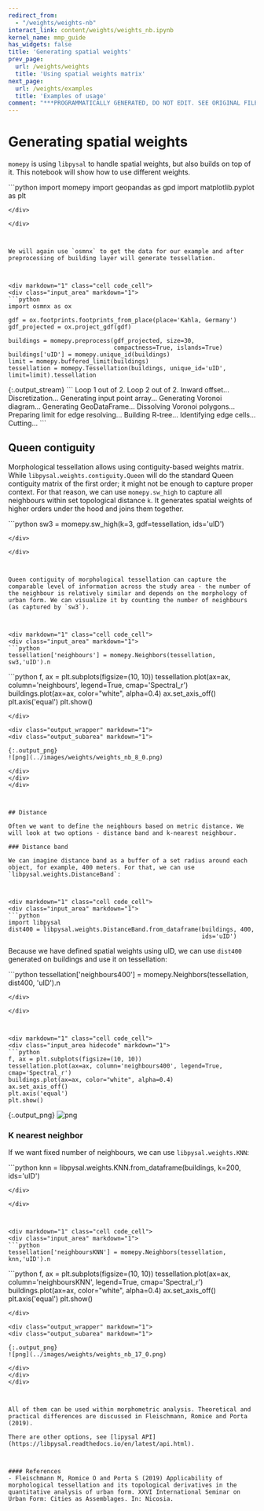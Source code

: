 ```yaml
---
redirect_from:
  - "/weights/weights-nb"
interact_link: content/weights/weights_nb.ipynb
kernel_name: mmp_guide
has_widgets: false
title: 'Generating spatial weights'
prev_page:
  url: /weights/weights
  title: 'Using spatial weights matrix'
next_page:
  url: /weights/examples
  title: 'Examples of usage'
comment: "***PROGRAMMATICALLY GENERATED, DO NOT EDIT. SEE ORIGINAL FILES IN /content***"
---
```

# Generating spatial weights

`momepy` is using `libpysal` to handle spatial weights, but also builds on top of it. This notebook will show how to use different weights.



<div markdown="1" class="cell code_cell">
<div class="input_area" markdown="1">
```python
import momepy
import geopandas as gpd
import matplotlib.pyplot as plt

```
</div>

</div>



We will again use `osmnx` to get the data for our example and after preprocessing of building layer will generate tessellation. 



<div markdown="1" class="cell code_cell">
<div class="input_area" markdown="1">
```python
import osmnx as ox

gdf = ox.footprints.footprints_from_place(place='Kahla, Germany')
gdf_projected = ox.project_gdf(gdf)

buildings = momepy.preprocess(gdf_projected, size=30,
                              compactness=True, islands=True)
buildings['uID'] = momepy.unique_id(buildings)
limit = momepy.buffered_limit(buildings)
tessellation = momepy.Tessellation(buildings, unique_id='uID', limit=limit).tessellation

```
</div>

<div class="output_wrapper" markdown="1">
<div class="output_subarea" markdown="1">
{:.output_stream}
```
Loop 1 out of 2.
Loop 2 out of 2.
Inward offset...
Discretization...
Generating input point array...
Generating Voronoi diagram...
Generating GeoDataFrame...
Dissolving Voronoi polygons...
Preparing limit for edge resolving...
Building R-tree...
Identifying edge cells...
Cutting...
```
</div>
</div>
</div>



## Queen contiguity

Morphological tessellation allows using contiguity-based weights matrix. While `libpysal.weights.contiguity.Queen` will do the standard Queen contiguity matrix of the first order; it might not be enough to capture proper context. For that reason, we can use `momepy.sw_high` to capture all neighbours within set topological distance `k`. It generates spatial weights of higher orders under the hood and joins them together.



<div markdown="1" class="cell code_cell">
<div class="input_area" markdown="1">
```python
sw3 = momepy.sw_high(k=3, gdf=tessellation, ids='uID')

```
</div>

</div>



Queen contiguity of morphological tessellation can capture the comparable level of information across the study area - the number of the neighbour is relatively similar and depends on the morphology of urban form. We can visualize it by counting the number of neighbours (as captured by `sw3`).



<div markdown="1" class="cell code_cell">
<div class="input_area" markdown="1">
```python
tessellation['neighbours'] = momepy.Neighbors(tessellation, sw3,'uID').n

```
</div>

</div>



<div markdown="1" class="cell code_cell">
<div class="input_area hidecode" markdown="1">
```python
f, ax = plt.subplots(figsize=(10, 10))
tessellation.plot(ax=ax, column='neighbours', legend=True, cmap='Spectral_r')
buildings.plot(ax=ax, color="white", alpha=0.4)
ax.set_axis_off()
plt.axis('equal')
plt.show()

```
</div>

<div class="output_wrapper" markdown="1">
<div class="output_subarea" markdown="1">

{:.output_png}
![png](../images/weights/weights_nb_8_0.png)

</div>
</div>
</div>



## Distance

Often we want to define the neighbours based on metric distance. We will look at two options - distance band and k-nearest neighbour.

### Distance band

We can imagine distance band as a buffer of a set radius around each object, for example, 400 meters. For that, we can use `libpysal.weights.DistanceBand`:



<div markdown="1" class="cell code_cell">
<div class="input_area" markdown="1">
```python
import libpysal
dist400 = libpysal.weights.DistanceBand.from_dataframe(buildings, 400,
                                                       ids='uID')

```
</div>

</div>



Because we have defined spatial weights using uID, we can use `dist400` generated on buildings and use it on tessellation:



<div markdown="1" class="cell code_cell">
<div class="input_area" markdown="1">
```python
tessellation['neighbours400'] = momepy.Neighbors(tessellation, dist400, 'uID').n

```
</div>

</div>



<div markdown="1" class="cell code_cell">
<div class="input_area hidecode" markdown="1">
```python
f, ax = plt.subplots(figsize=(10, 10))
tessellation.plot(ax=ax, column='neighbours400', legend=True, cmap='Spectral_r')
buildings.plot(ax=ax, color="white", alpha=0.4)
ax.set_axis_off()
plt.axis('equal')
plt.show()

```
</div>

<div class="output_wrapper" markdown="1">
<div class="output_subarea" markdown="1">

{:.output_png}
![png](../images/weights/weights_nb_13_0.png)

</div>
</div>
</div>



### K nearest neighbor

If we want fixed number of neighbours, we can use `libpysal.weights.KNN`:



<div markdown="1" class="cell code_cell">
<div class="input_area" markdown="1">
```python
knn = libpysal.weights.KNN.from_dataframe(buildings, k=200, ids='uID')

```
</div>

</div>



<div markdown="1" class="cell code_cell">
<div class="input_area" markdown="1">
```python
tessellation['neighboursKNN'] = momepy.Neighbors(tessellation, knn,'uID').n

```
</div>

</div>



<div markdown="1" class="cell code_cell">
<div class="input_area hidecode" markdown="1">
```python
f, ax = plt.subplots(figsize=(10, 10))
tessellation.plot(ax=ax, column='neighboursKNN', legend=True, cmap='Spectral_r')
buildings.plot(ax=ax, color="white", alpha=0.4)
ax.set_axis_off()
plt.axis('equal')
plt.show()

```
</div>

<div class="output_wrapper" markdown="1">
<div class="output_subarea" markdown="1">

{:.output_png}
![png](../images/weights/weights_nb_17_0.png)

</div>
</div>
</div>



All of them can be used within morphometric analysis. Theoretical and practical differences are discussed in Fleischmann, Romice and Porta (2019).

There are other options, see [lipysal API](https://libpysal.readthedocs.io/en/latest/api.html).



#### References
- Fleischmann M, Romice O and Porta S (2019) Applicability of morphological tessellation and its topological derivatives in the quantitative analysis of urban form. XXVI International Seminar on Urban Form: Cities as Assemblages. In: Nicosia.

